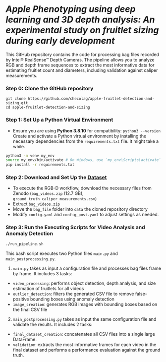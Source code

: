 # *Apple Phenotyping using deep learning and 3D depth analysis: An experimental study on fruitlet sizing during early development*

This GitHub repository contains the code for processing bag files recorded by Intel® RealSense™ Depth Cameras. 
The pipeline allows you to analyze RGB and depth frame sequences to extract the most informative data for estimating fruitlet count and diameters, including validation against caliper measurements.

### Step 0: Clone the GitHub repository
```
git clone https://github.com/checolag/apple-fruitlet-detection-and-sizing.git
cd apple-fruitlet-detection-and-sizing
```
### Step 1: Set Up a Python Virtual Environment
- Ensure you are using **Python 3.8.10** for compatibility: `python3 --version`
Create and activate a Python virtual environment by installing the necessary dependencies from the `requirements.txt` file. It might take a while.

```bash
python3 -m venv my_env
source my_env/bin/activate # On Windows, use `my_env\Scripts\activate`
pip install -r requirements.txt
```

### Step 2: Download and Set Up the [Dataset](https://doi.org/10.5281/zenodo.14844598)
- To execute the RGB-D workflow, download the necessary files from Zenodo (`bag_videos.zip` (12.7 GB), `ground_truth_caliper_measurements.csv`)
- Extract `bag_videos.zip`
- Move the `bag_file` folder into `data` the cloned repository directory
- Modify `config.yaml` and `config_post.yaml` to adjust settings as needed.

### Step 3: Run the Executing Scripts for Video Analysis and Anomaly Detection
```bash
./run_pipeline.sh
```
This bash script executes two Python files `main.py` and `main_postprocessing.py`.
1. `main.py` takes as input a configuration file and processes bag files frame by frame. It includes 3 tasks:
- `video_processing`: performs object detection, depth analysis, and size estimation of fruitlets for all videos
- `outlier_detection`: filters the generated CSV file to remove false-positive bounding boxes using anomaly detection
- `image_creation`: generates RGB images with bounding boxes based on the final CSV file

2. `main_postprocessing.py` takes as input the same configuration file and validate the results. It includes 2 tasks:
- `final_dataset_creation`: concatenates all CSV files into a single large DataFrame.
- `validation`: extracts the most informative frames for each video in the final dataset and performs a performance evaluation against the ground truth.


 


